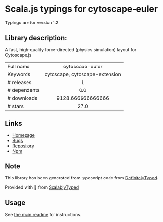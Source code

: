 
# Scala.js typings for cytoscape-euler

Typings are for version 1.2

## Library description:
A fast, high-quality force-directed (physics simulation) layout for Cytoscape.js

|                    |                 |
| ------------------ | :-------------: |
| Full name          | cytoscape-euler |
| Keywords           | cytoscape, cytoscape-extension |
| # releases         | 1 |
| # dependents       | 0.0 |
| # downloads        | 9128.666666666666 |
| # stars            | 27.0 |

## Links
- [Homepage](https://github.com/cytoscape/cytoscape.js-euler)
- [Bugs](https://github.com/cytoscape/cytoscape.js-euler/issues)
- [Repository](https://github.com/cytoscape/cytoscape.js-euler)
- [Npm](https://www.npmjs.com/package/cytoscape-euler)
    


## Note
This library has been generated from typescript code from [DefinitelyTyped](https://definitelytyped.org).

Provided with :purple_heart: from [ScalablyTyped](https://github.com/oyvindberg/ScalablyTyped)

## Usage
See [the main readme](../../readme.md) for instructions.


